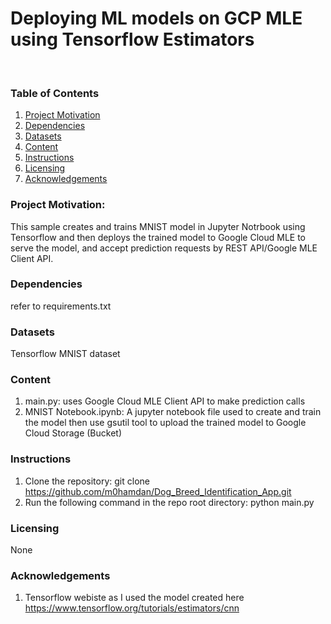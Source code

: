 # Deploying ML models on GCP MLE using Tensorflow Estimators
<br/>

### Table of Contents

1. [Project Motivation](#motivation)
2. [Dependencies](#depend)
3. [Datasets](#data)
4. [Content](#files)
5. [Instructions](#instructions)
6. [Licensing](#licensing)
7. [Acknowledgements](#ack)

### Project Motivation:<a name="motivation"></a>
This sample creates and trains MNIST model in Jupyter Notrbook using Tensorflow and then deploys the trained model to Google Cloud MLE to serve the model, and accept prediction requests by REST API/Google MLE Client API.

### Dependencies <a name="depend"></a>
refer to requirements.txt

### Datasets <a name="data"></a>
Tensorflow MNIST dataset

### Content <a name="files"></a>
1. main.py: uses Google Cloud MLE Client API to make prediction calls
2. MNIST Notebook.ipynb: A jupyter notebook file used to create and train the model then use gsutil tool to upload the trained model to Google Cloud Storage (Bucket)

### Instructions <a name="instructions"></a>
1. Clone the repository: git clone https://github.com/m0hamdan/Dog_Breed_Identification_App.git 
2. Run the following command in the repo root directory: python main.py

### Licensing <a name="licensing"></a>
None

### Acknowledgements <a name="ack"></a>
1. Tensorflow webiste as I used the model created here https://www.tensorflow.org/tutorials/estimators/cnn



